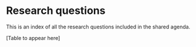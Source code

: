 # Research questions

This is an index of all the research questions included in the shared agenda.

[Table to appear here]
